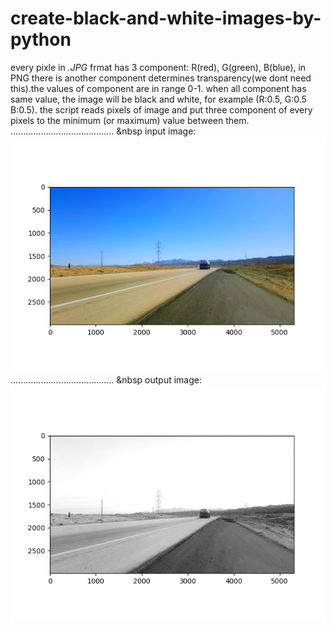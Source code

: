 # create-black-and-white-images-by-python
every pixle in *.JPG* frmat has 3 component: R(red), G(green), B(blue), in PNG there is another component determines transparency(we dont need this).the values of component are in range 0-1.
when all component has same value, the image will be black and white, for example (R:0.5, G:0.5 B:0.5).
the script reads pixels of image and put three component of every pixels to the minimum (or maximum) value between them.
.........................................
&nbsp
input image:
![input_image](fig1.png)
.........................................
&nbsp
output image:
![output_image](fig2.png)
